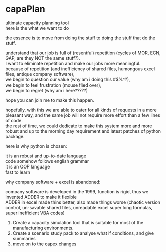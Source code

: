 # capaPlan
ultimate capacity planning tool<br />
here is the what we want to do<br />

the essence is to move from doing the stuff to doing the stuff that do the stuff.<br />

understand that our job is full of (resentful) repetition (cycles of MOR, ECN, GAP, are they NOT the same stuff?).<br />
I want to eliminate repetition and make our jobs more meaningful.<br />
because of repetition (and inefficiency of shared files, humongous excel files, antique company software), <br />
we begin to question our value (why am i doing this #$%^?), <br />
we begin to feel frustration (mouse flied over), <br />
we begin to regret (why am i here?????)<br />

hope you can join me to make this happen.<br />

hopefully, with this we are able to cater for all kinds of requests in a more pleasant way, and the same job will not require more effort than a few lines of code.<br />
the rest of time, we could dedicate to make this system more and more robust and up to the morning day requirement and latest patches of python package.<br />

here is why python is chosen:<br />

it is an robust and up-to-date language<br />
code somehow follows english grammar<br />
it is an OOP language<br />
fast to learn<br />

why company software + excel is abandoned:<br />

company software is developed in the 1999, function is rigid, thus we invented ADDER to make it flexible<br />
ADDER in excel made thins better, also made things worse (chaotic version control, un-savable shared files, unreadable excel super long formulas, super inefficient VBA codes)<br />



1. Create a capacity simulation tool that is suitable for most of the manufacturing environments.<br />
2. Create a scenario study pack to analyse what if conditions, and give summaries<br />
3. move on to the capex changes<br />
